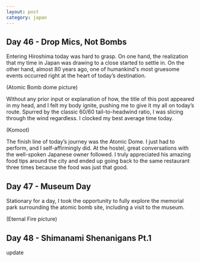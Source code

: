 ```yaml
---
layout: post
category: japan
---
```


<a id="day-46"></a>

## Day 46 - Drop Mics, Not Bombs

Entering Hiroshima today was hard to grasp. On one hand, the realization that my time in Japan was drawing to a close started to settle in. On the other hand, almost 80 years ago, one of humankind's most gruesome events occurred right at the heart of today’s destination.

(Atomic Bomb dome picture)

Without any prior input or explanation of how, the title of this post appeared in my head, and I felt my body ignite, pushing me to give it my all on today’s route. Spurred by the classic 60/60 tail-to-headwind ratio, I was slicing through the wind regardless. I clocked my best average time today. 

(Komoot)

The finish line of today’s journey was the Atomic Dome. I just had to perform, and I self-affirmingly did. At the hostel, great conversations with the well-spoken Japanese owner followed. I truly appreciated his amazing food tips around the city and ended up going back to the same restaurant three times because the food was just that good.

## Day 47 - Museum Day

Stationary for a day, I took the opportunity to fully explore the memorial park surrounding the atomic bomb site, including a visit to the museum.

(Eternal Fire picture)

## Day 48 - Shimanami Shenanigans Pt.1

update